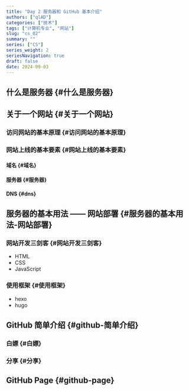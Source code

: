 ```yaml
---
title: "Day 2 服务器和 GitHub 基本介绍"
authors: ["qlAD"]
categories: ["技术"]
tags: ["计算机专业", "网站"]
slug: "cs_02"
summary: ""
series: ["CS"]
series_weight: 2
seriesNavigation: true
draft: false
date: 2024-09-03
---
```


## 什么是服务器 {#什么是服务器}


## 关于一个网站 {#关于一个网站}


### 访问网站的基本原理 {#访问网站的基本原理}


### 网站上线的基本要素 {#网站上线的基本要素}


#### 域名 {#域名}


#### 服务器 {#服务器}


#### DNS {#dns}


## 服务器的基本用法 —— 网站部署 {#服务器的基本用法-网站部署}


### 网站开发三剑客 {#网站开发三剑客}

-   HTML
-   CSS
-   JavaScript


### 使用框架 {#使用框架}

-   hexo
-   hugo


## GitHub 简单介绍 {#github-简单介绍}


### 白嫖 {#白嫖}


### 分享 {#分享}


## GitHub Page {#github-page}
